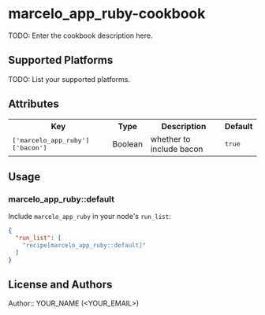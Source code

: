 # marcelo_app_ruby-cookbook

TODO: Enter the cookbook description here.

## Supported Platforms

TODO: List your supported platforms.

## Attributes

<table>
  <tr>
    <th>Key</th>
    <th>Type</th>
    <th>Description</th>
    <th>Default</th>
  </tr>
  <tr>
    <td><tt>['marcelo_app_ruby']['bacon']</tt></td>
    <td>Boolean</td>
    <td>whether to include bacon</td>
    <td><tt>true</tt></td>
  </tr>
</table>

## Usage

### marcelo_app_ruby::default

Include `marcelo_app_ruby` in your node's `run_list`:

```json
{
  "run_list": [
    "recipe[marcelo_app_ruby::default]"
  ]
}
```

## License and Authors

Author:: YOUR_NAME (<YOUR_EMAIL>)
